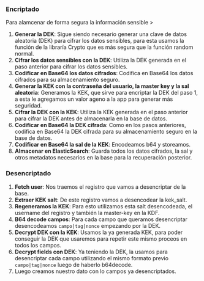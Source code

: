 ### Encriptado

Para alamcenar de forma segura la información sensible >

1. **Generar la DEK**: Sigue siendo necesario generar una clave de datos aleatoria (DEK) para cifrar los datos sensibles, para esta usamos la función de la libraría Crypto que es más segura que la función random normal.
2. **Cifrar los datos sensibles con la DEK**: Utiliza la DEK generada en el paso anterior para cifrar los datos sensibles.
3. **Codificar en Base64 los datos cifrados**: Codifica en Base64 los datos cifrados para su almacenamiento seguro.
4. **Generar la KEK con la contraseña del usuario, la master key y la sal aleatoria**: Generamos la KEK, que sirve para encriptar la DEK del paso 1, a esta le agregamos un valor ageno a la app para generar más seguridad.
5. **Cifrar la DEK con la KEK**: Utiliza la KEK generada en el paso anterior para cifrar la DEK antes de almacenarla en la base de datos. 
6. **Codificar en Base64 la DEK cifrada**: Como en los pasos anteriores, codifica en Base64 la DEK cifrada para su almacenamiento seguro en la base de datos.
7. **Codificar en Base64 la sal de la KEK**: Encodeamos b64 y storeamos.
8. **Almacenar en ElasticSearch**: Guarda todos los datos cifrados, la sal y otros metadatos necesarios en la base para la recuperación posterior.

### Desencriptado

1. **Fetch user**: Nos traemos el registro que vamos a desencriptar de la base.
2. **Extraer KEK salt**: De este registro vamos a desencodear la kek_salt.
3. **Regeneramos la KEK**: Para esto utilizamos esta salt desencodeada, el username del registro y también la master-key en la KDF.
4. **B64 decode campos**: Para cada campo que queramos desencriptar desencodeamos `campo|tag|nonce` empezando por la DEK.
5. **Decrypt DEK con la KEK**: Usamos la ya generada KEK, para poder conseguir la DEK que usaremos para repetir este mismo proceos en todos los campos.
6. **Decrypt fields con DEK**: Ya teniendo la DEK, la usamos para desencriptar cada campo utilizando el mismo formato previo `campo|tag|nonce` luego de haberlo b64decode.
7. Luego creamos nuestro dato con lo campos ya desencriptados.
